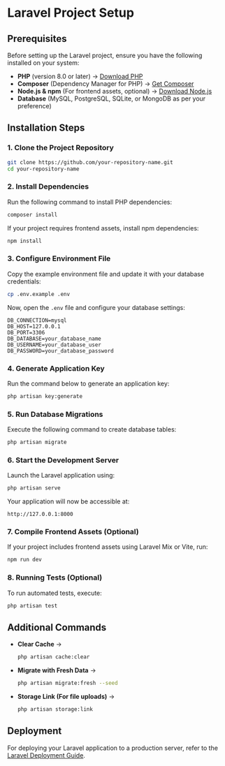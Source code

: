 # Laravel Project Setup  

## Prerequisites  

Before setting up the Laravel project, ensure you have the following installed on your system:  

- **PHP** (version 8.0 or later) → [Download PHP](https://www.php.net/downloads.php)  
- **Composer** (Dependency Manager for PHP) → [Get Composer](https://getcomposer.org/)  
- **Node.js & npm** (For frontend assets, optional) → [Download Node.js](https://nodejs.org/)  
- **Database** (MySQL, PostgreSQL, SQLite, or MongoDB as per your preference)  

## Installation Steps  

### 1. Clone the Project Repository  

```sh
git clone https://github.com/your-repository-name.git
cd your-repository-name
```

### 2. Install Dependencies  

Run the following command to install PHP dependencies:  

```sh
composer install
```

If your project requires frontend assets, install npm dependencies:  

```sh
npm install
```

### 3. Configure Environment File  

Copy the example environment file and update it with your database credentials:  

```sh
cp .env.example .env
```

Now, open the `.env` file and configure your database settings:  

```env
DB_CONNECTION=mysql
DB_HOST=127.0.0.1
DB_PORT=3306
DB_DATABASE=your_database_name
DB_USERNAME=your_database_user
DB_PASSWORD=your_database_password
```

### 4. Generate Application Key  

Run the command below to generate an application key:  

```sh
php artisan key:generate
```

### 5. Run Database Migrations  

Execute the following command to create database tables:  

```sh
php artisan migrate
```

### 6. Start the Development Server  

Launch the Laravel application using:  

```sh
php artisan serve
```

Your application will now be accessible at:  

```
http://127.0.0.1:8000
```

### 7. Compile Frontend Assets (Optional)  

If your project includes frontend assets using Laravel Mix or Vite, run:  

```sh
npm run dev
```

### 8. Running Tests (Optional)  

To run automated tests, execute:  

```sh
php artisan test
```

## Additional Commands  

- **Clear Cache** →  
  ```sh
  php artisan cache:clear
  ```
- **Migrate with Fresh Data** →  
  ```sh
  php artisan migrate:fresh --seed
  ```
- **Storage Link (For file uploads)** →  
  ```sh
  php artisan storage:link
  ```

## Deployment  

For deploying your Laravel application to a production server, refer to the [Laravel Deployment Guide](https://laravel.com/docs/deployment).  

